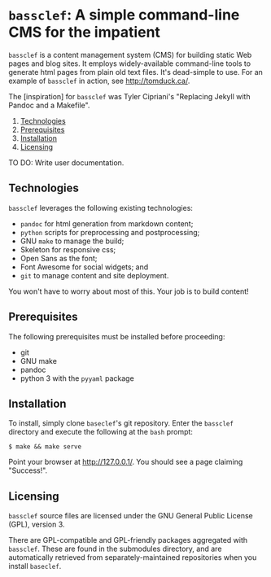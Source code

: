 
`bassclef`: A simple command-line CMS for the impatient
======================================================= 

`bassclef` is a content management system (CMS) for building static Web pages and blog sites.  It employs widely-available command-line tools to generate html pages from plain old text files.  It's dead-simple to use.  For an example of `bassclef` in action, see <http://tomduck.ca/>.

The [inspiration] for `bassclef` was Tyler Cipriani's "Replacing Jekyll with Pandoc and a Makefile".


 1. [Technologies](#technologies) 
 2. [Prerequisites](#prerequisites) 
 3. [Installation](#installation)
 4. [Licensing](#licensing)


TO DO: Write user documentation.


Technologies
------------

`bassclef` leverages the following existing technologies:

  * `pandoc` for html generation from markdown content;
  * `python` scripts for preprocessing and postprocessing;
  * GNU `make` to manage the build;
  * Skeleton for responsive css;
  * Open Sans as the font;
  * Font Awesome for social widgets; and
  * `git` to manage content and site deployment.

You won't have to worry about most of this.  Your job is to build content!


Prerequisites
-------------

The following prerequisites must be installed before proceeding:

  * git 
  * GNU make
  * pandoc
  * python 3 with the `pyyaml` package


Installation
------------

To install, simply clone `baseclef`'s git repository.  Enter the `bassclef` directory and execute the following at the `bash` prompt:

    $ make && make serve

Point your browser at <http://127.0.0.1/>.  You should see a page claiming "Success!".


Licensing
---------

`bassclef` source files are licensed under the GNU General Public License (GPL), version 3.

There are GPL-compatible and GPL-friendly packages aggregated with `bassclef`.  These are found in the submodules directory, and are automatically retrieved from separately-maintained repositories when you install `baseclef`.
